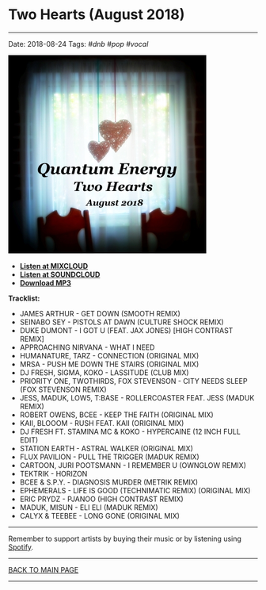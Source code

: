 # Two Hearts (August 2018)

----

Date: 2018-08-24
Tags: *#dnb* *#pop* *#vocal*    
  
[![Quantum Energy - Two Hearts (August 2018)](./img/two-hearts-august-2018.jpg)](https://www.mixcloud.com/quantumenergy/two-hearts-august-2018/)  

* [**Listen at MIXCLOUD**](https://www.mixcloud.com/quantumenergy/two-hearts-august-2018/)
* [**Listen at SOUNDCLOUD**](https://soundcloud.com/quantumenergy/two-hearts-autust-2018)
* [**Download MP3**](https://1drv.ms/u/c/71d6cde5451f375a/EdiFHtz01nBEvDnX9pydltcBxgZWvrmkmeYNTF0nQHSARA?e=JvLe8z) 

**Tracklist:**  

* JAMES ARTHUR - GET DOWN (SMOOTH REMIX)
* SEINABO SEY - PISTOLS AT DAWN (CULTURE SHOCK REMIX)
* DUKE DUMONT - I GOT U (FEAT. JAX JONES) [HIGH CONTRAST REMIX]
* APPROACHING NIRVANA - WHAT I NEED
* HUMANATURE, TARZ - CONNECTION (ORIGINAL MIX)
* MRSA - PUSH ME DOWN THE STAIRS (ORIGINAL MIX)
* DJ FRESH, SIGMA, KOKO - LASSITUDE (CLUB MIX)
* PRIORITY ONE, TWOTHIRDS, FOX STEVENSON - CITY NEEDS SLEEP (FOX STEVENSON REMIX)
* JESS, MADUK, LOW5, T:BASE - ROLLERCOASTER FEAT. JESS (MADUK REMIX)
* ROBERT OWENS, BCEE - KEEP THE FAITH (ORIGINAL MIX)
* KAII, BLOOOM - RUSH FEAT. KAII (ORIGINAL MIX)
* DJ FRESH FT. STAMINA MC & KOKO  - HYPERCAINE (12 INCH FULL EDIT)
* STATION EARTH - ASTRAL WALKER (ORIGINAL MIX)
* FLUX PAVILION - PULL THE TRIGGER (MADUK REMIX)
* CARTOON, JURI POOTSMANN - I REMEMBER U (OWNGLOW REMIX)
* TEKTRIK - HORIZON
* BCEE & S.P.Y. - DIAGNOSIS MURDER (METRIK REMIX)
* EPHEMERALS - LIFE IS GOOD (TECHNIMATIC REMIX) (ORIGINAL MIX)
* ERIC PRYDZ - PJANOO (HIGH CONTRAST REMIX)
* MADUK, MISUN - ELI ELI (MADUK REMIX)
* CALYX & TEEBEE - LONG GONE (ORIGINAL MIX)

----

Remember to support artists by buying their music or by listening using 
[Spotify](https://open.spotify.com/user/hopbit/playlist/41aDriNFS6jYpioCR6cTe5?si=mOaaB-vvQwOprk6ddcDS3A).

----

[BACK TO MAIN PAGE](./README.md)

---- 